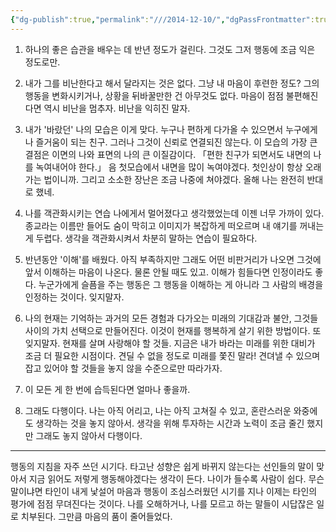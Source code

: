 ```yaml
---
{"dg-publish":true,"permalink":"///2014-12-10/","dgPassFrontmatter":true}
---
```



1. 하나의 좋은 습관을 배우는 데 반년 정도가 걸린다. 그것도 그저 행동에 조금 익은 정도로만.

2. 내가 그를 비난한다고 해서 달라지는 것은 없다. 그냥 내 마음이 후련한 정도? 그의 행동을 변화시키거나, 상황을 뒤바꿀만한 건 아무것도 없다. 마음이 점점 불편해진다면 역시 비난을 멈추자. 비난을 익히진 말자.

3. 내가 '바랐던' 나의 모습은 이게 맞다.
누구나 편하게 다가올 수 있으면서 누구에게나 즐거움이 되는 친구.
그러나 그것이 신뢰로 연결되진 않는다.
이 모습의 가장 큰 결점은 이면의 나와 표면의 나의 큰 이질감이다.
「편한 친구가 되면서도 내면의 나를 녹여내어야 한다.」
음 첫모습에서 내면을 많이 녹여야겠다.
첫인상이 항상 오래가는 법이니까.
그리고 소소한 장난은 조금 나중에 쳐야겠다.
올해 나는 완전히 반대로 했네.

4. 나를 객관화시키는 연습
나에게서 멀어졌다고 생각했었는데
이젠 너무 가까이 있다.
종교라는 이름만 들어도 숨이 막히고
이미지가 복잡하게 떠오르며
내 얘기를 꺼내는 게 두렵다.
생각을 객관화시켜서 차분히 말하는 연습이 필요하다.

5. 반년동안 '이해'를 배웠다.
아직 부족하지만 그래도 어떤 비판거리가 나오면 그것에 앞서 이해하는 마음이 나온다.
물론 안될 때도 있고.
이해가 힘들다면 인정이라도 좋다.
누군가에게 슬픔을 주는 행동은 그 행동을 이해하는 게 아니라 그 사람의 배경을 인정하는 것이다. 잊지말자.

6. 나의 현재는 기억하는 과거의 모든 경험과 다가오는 미래의 기대감과 불안, 그것들 사이의 가치 선택으로 만들어진다.
이것이 현재를 행복하게 살기 위한 방법이다.
또 잊지말자. 현재를 살며 사랑해야 할 것들.
지금은 내가 바라는 미래를 위한 대비가 조금 더 필요한 시점이다.
견딜 수 없을 정도로 미래를 쫓진 말라!
견뎌낼 수 있으며 잡고 있어야 할 것들을 놓지 않을 수준으로만 따라가자.

7. 이 모든 게 한 번에 습득된다면 얼마나 좋을까.

8. 그래도 다행이다. 나는 아직 어리고,  나는 아직 고쳐질 수 있고, 혼란스러운 와중에도 생각하는 것을 놓지 않아서.
생각을 위해 투자하는 시간과 노력이 조금 줄긴 했지만 그래도 놓지 않아서 다행이다.

---

행동의 지침을 자주 쓰던 시기다. 타고난 성향은 쉽게 바뀌지 않는다는 선인들의 말이 맞아서 지금 읽어도 저렇게 행동해야겠다는 생각이 든다. 나이가 들수록 사람이 쉽다. 무슨 말이냐면 타인이 내게 낯설어 마음과 행동이 조심스러웠던 시기를 지나 이제는 타인의 평가에 점점 무뎌진다는 것이다. 나를 오해하거나, 나를 모르고 하는 말들이 시답잖은 일로 치부된다. 그만큼 마음의 품이 줄어들었다.